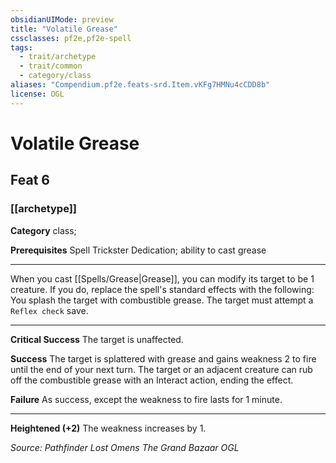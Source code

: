 ```yaml
---
obsidianUIMode: preview
title: "Volatile Grease"
cssclasses: pf2e,pf2e-spell
tags:
  - trait/archetype
  - trait/common
  - category/class
aliases: "Compendium.pf2e.feats-srd.Item.vKFg7HMNu4cCDD8b"
license: OGL
---
```

# Volatile Grease
## Feat 6
### [[archetype]]

**Category** class; 



**Prerequisites** Spell Trickster Dedication; ability to cast grease
* * *
When you cast [[Spells/Grease|Grease]], you can modify its target to be 1 creature. If you do, replace the spell's standard effects with the following: You splash the target with combustible grease. The target must attempt a `Reflex check` save.

* * *

**Critical Success** The target is unaffected.

**Success** The target is splattered with grease and gains weakness 2 to fire until the end of your next turn. The target or an adjacent creature can rub off the combustible grease with an Interact action, ending the effect.

**Failure** As success, except the weakness to fire lasts for 1 minute.

* * *

**Heightened (+2)** The weakness increases by 1.

*Source: Pathfinder Lost Omens The Grand Bazaar*
*OGL*